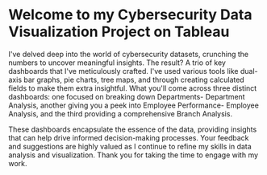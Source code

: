 # Welcome to my Cybersecurity Data Visualization Project on Tableau

I've delved deep into the world of cybersecurity datasets, crunching the numbers to uncover 
meaningful insights. The result? A trio of key dashboards that I've meticulously crafted. 
I've used various tools like dual-axis bar graphs, pie charts, tree maps, and through creating 
calculated fields to make them extra insightful. What you'll come across three distinct 
dashboards: one focused on breaking down Departments- Department Analysis, another giving 
you a peek into Employee Performance- Employee Analysis, and the third providing a 
comprehensive Branch Analysis.

These dashboards encapsulate the essence of the data, providing insights that can help drive 
informed decision-making processes. Your feedback and suggestions are highly valued as I 
continue to refine my skills in data analysis and visualization. Thank you for taking the 
time to engage with my work.
